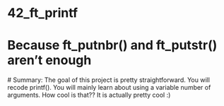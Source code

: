 # 42_ft_printf
<h1>Because ft_putnbr() and ft_putstr() aren’t enough</h1>
# Summary:
The goal of this project is pretty straightforward. You will recode printf().
You will mainly learn about using a variable number of arguments. How cool is that??
It is actually pretty cool :)

